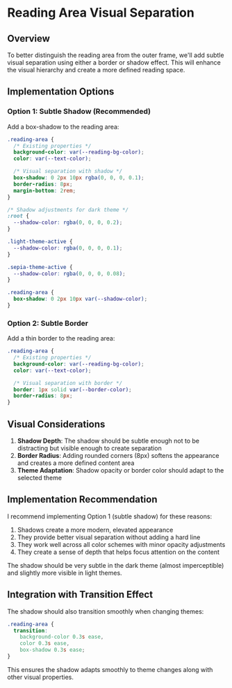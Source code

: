 # Reading Area Visual Separation

## Overview

To better distinguish the reading area from the outer frame, we'll add subtle visual separation using either a border or shadow effect. This will enhance the visual hierarchy and create a more defined reading space.

## Implementation Options

### Option 1: Subtle Shadow (Recommended)

Add a box-shadow to the reading area:

```css
.reading-area {
  /* Existing properties */
  background-color: var(--reading-bg-color);
  color: var(--text-color);

  /* Visual separation with shadow */
  box-shadow: 0 2px 10px rgba(0, 0, 0, 0.1);
  border-radius: 8px;
  margin-bottom: 2rem;
}

/* Shadow adjustments for dark theme */
:root {
  --shadow-color: rgba(0, 0, 0, 0.2);
}

.light-theme-active {
  --shadow-color: rgba(0, 0, 0, 0.1);
}

.sepia-theme-active {
  --shadow-color: rgba(0, 0, 0, 0.08);
}

.reading-area {
  box-shadow: 0 2px 10px var(--shadow-color);
}
```

### Option 2: Subtle Border

Add a thin border to the reading area:

```css
.reading-area {
  /* Existing properties */
  background-color: var(--reading-bg-color);
  color: var(--text-color);

  /* Visual separation with border */
  border: 1px solid var(--border-color);
  border-radius: 8px;
}
```

## Visual Considerations

1. **Shadow Depth**: The shadow should be subtle enough not to be distracting but visible enough to create separation
2. **Border Radius**: Adding rounded corners (8px) softens the appearance and creates a more defined content area
3. **Theme Adaptation**: Shadow opacity or border color should adapt to the selected theme

## Implementation Recommendation

I recommend implementing Option 1 (subtle shadow) for these reasons:

1. Shadows create a more modern, elevated appearance
2. They provide better visual separation without adding a hard line
3. They work well across all color schemes with minor opacity adjustments
4. They create a sense of depth that helps focus attention on the content

The shadow should be very subtle in the dark theme (almost imperceptible) and slightly more visible in light themes.

## Integration with Transition Effect

The shadow should also transition smoothly when changing themes:

```css
.reading-area {
  transition:
    background-color 0.3s ease,
    color 0.3s ease,
    box-shadow 0.3s ease;
}
```

This ensures the shadow adapts smoothly to theme changes along with other visual properties.
